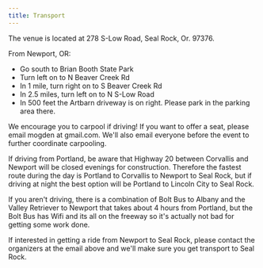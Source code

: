 ```yaml
---
title: Transport
---
```


The venue is located at 278 S-Low Road, Seal Rock, Or. 97376.

From Newport, OR:

- Go south to Brian Booth State Park
- Turn left on to N Beaver Creek Rd
- In 1 mile, turn right on to S Beaver Creek Rd
- In 2.5 miles, turn left on to N S-Low Road
- In 500 feet the Artbarn driveway is on right. Please park in the parking area there.

We encourage you to carpool if driving! If you want to offer a seat, please email mogden at gmail.com. We'll also email everyone before the event to further coordinate carpooling.

If driving from Portland, be aware that Highway 20 between Corvallis and Newport will be closed evenings for construction. Therefore the fastest route during the day is Portland to Corvallis to Newport to Seal Rock, but if driving at night the best option will be Portland to Lincoln City to Seal Rock.

If you aren't driving, there is a combination of Bolt Bus to Albany and the Valley Retriever to Newport that takes about 4 hours from Portland, but the Bolt Bus has Wifi and its all on the freeway so it's actually not bad for getting some work done.

If interested in getting a ride from Newport to Seal Rock, please contact the organizers at the email above and we'll make sure you get transport to Seal Rock.
